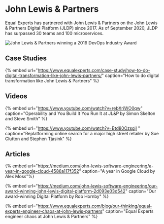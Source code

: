 # John Lewis & Partners

Equal Experts has partnered with John Lewis & Partners on the John Lewis & Partners Digital Platform \(JLDP\) since 2017. As of September 2020, JLDP has surpassed 30 teams and 100 microservices. 

![John Lewis &amp; Partners winning a 2019 DevOps Industry Award](../.gitbook/assets/examples/johnlewispartners.png)

## Case Studies

{% embed url="https://www.equalexperts.com/case-study/how-to-do-digital-transformation-like-john-lewis-partners/" caption="How to do digital transformation like John Lewis & Partners" %}

## Videos

{% embed url="https://www.youtube.com/watch?v=rebXriWO0qw" caption="Operability and You Build It You Run It at JL&P by Simon Skelton and Steve Smith" %}

{% embed url="https://www.youtube.com/watch?v=Btd80OzsgjI " caption="Replatforming online search for a major high street retailer by Sue Clutton and Stephen Tjasink" %}

## Articles

{% embed url="https://medium.com/john-lewis-software-engineering/a-year-in-google-cloud-4586a117f352" caption="A year in Google Cloud by Alex Moss"%}

{% embed url="https://medium.com/john-lewis-software-engineering/our-award-winning-john-lewis-digital-platform-2d093e03d542" caption="Our award-winning Digital Platform by Rob Hornby" %}

{% embed url="https://www.equalexperts.com/blog/our-thinking/equal-experts-engineer-chaos-at-john-lewis-partners" caption="Equal Experts engineer chaos at John Lewis & Partners" %}